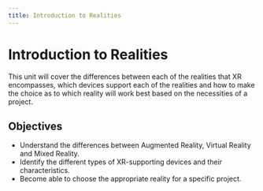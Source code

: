 ```yaml
---
title: Introduction to Realities
---
```


# Introduction to Realities

This unit will cover the differences between each of the realities that XR encompasses, which devices support each of the realities and how to make the choice as to which reality will work best based on the necessities of a project.

## Objectives

- Understand the differences between Augmented Reality, Virtual Reality and Mixed Reality.
- Identify the different types of XR-supporting devices and their characteristics.
- Become able to choose the appropriate reality for a specific project.